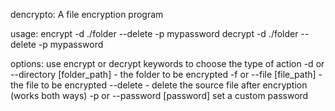 dencrypto: A file encryption program

usage:
	encrypt -d ./folder --delete -p mypassword
	decrypt -d ./folder --delete -p mypassword

options:
	use encrypt or decrypt keywords to choose the type of action
	-d or --directory [folder_path] - the folder to be encrypted
	-f or --file [file_path] - the file to be encrypted
	--delete - delete the source file after encryption (works both ways)
	-p or --password [password] set a custom password